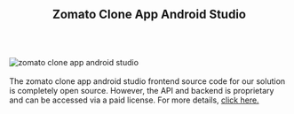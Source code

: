 <h2 style="text-align:center">Zomato Clone App Android Studio</h2><br/><br/>

![zomato clone app android studio](https://admin.ninjascode.com/wp-content/uploads/2025/repoImages/tiffanie/4.webp) <br/><br/>The zomato clone app android studio frontend source code for our solution is completely open source. However, the API and backend is proprietary and can be accessed via a paid license. For more details, <a href="https://enatega.com/?utm_source=github&utm_medium=repo&utm_campaign=tiffanie-zomato-clone-app-android-studio" target="_blank">click here.</a>
